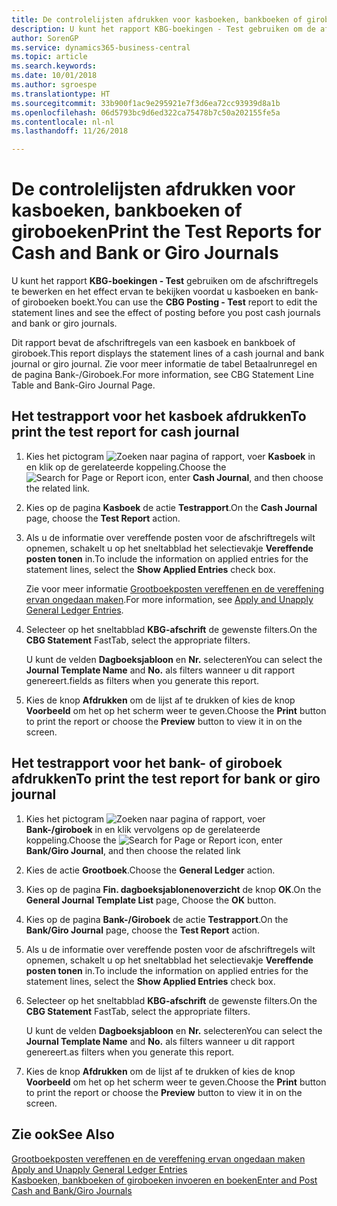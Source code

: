 ```yaml
---
title: De controlelijsten afdrukken voor kasboeken, bankboeken of giroboeken
description: U kunt het rapport KBG-boekingen - Test gebruiken om de afschriftregels te bewerken en het effect ervan te bekijken voordat u kasboeken en bank- of giroboeken boekt.
author: SorenGP
ms.service: dynamics365-business-central
ms.topic: article
ms.search.keywords: 
ms.date: 10/01/2018
ms.author: sgroespe
ms.translationtype: HT
ms.sourcegitcommit: 33b900f1ac9e295921e7f3d6ea72cc93939d8a1b
ms.openlocfilehash: 06d5793bc9d6ed322ca75478b7c50a202155fe5a
ms.contentlocale: nl-nl
ms.lasthandoff: 11/26/2018

---
```

# <a name="print-the-test-reports-for-cash-and-bank-or-giro-journals"></a><span data-ttu-id="a4f3b-103">De controlelijsten afdrukken voor kasboeken, bankboeken of giroboeken</span><span class="sxs-lookup"><span data-stu-id="a4f3b-103">Print the Test Reports for Cash and Bank or Giro Journals</span></span>
<span data-ttu-id="a4f3b-104">U kunt het rapport **KBG-boekingen - Test** gebruiken om de afschriftregels te bewerken en het effect ervan te bekijken voordat u kasboeken en bank- of giroboeken boekt.</span><span class="sxs-lookup"><span data-stu-id="a4f3b-104">You can use the **CBG Posting - Test** report to edit the statement lines and see the effect of posting before you post cash journals and bank or giro journals.</span></span>  

<span data-ttu-id="a4f3b-105">Dit rapport bevat de afschriftregels van een kasboek en bankboek of giroboek.</span><span class="sxs-lookup"><span data-stu-id="a4f3b-105">This report displays the statement lines of a cash journal and bank journal or giro journal.</span></span> <span data-ttu-id="a4f3b-106">Zie voor meer informatie de tabel Betaalrunregel en de pagina Bank-/Giroboek.</span><span class="sxs-lookup"><span data-stu-id="a4f3b-106">For more information, see CBG Statement Line Table and Bank-Giro Journal Page.</span></span>  

## <a name="to-print-the-test-report-for-cash-journal"></a><span data-ttu-id="a4f3b-107">Het testrapport voor het kasboek afdrukken</span><span class="sxs-lookup"><span data-stu-id="a4f3b-107">To print the test report for cash journal</span></span>  

1.  <span data-ttu-id="a4f3b-108">Kies het pictogram ![Zoeken naar pagina of rapport](../../media/ui-search/search_small.png "pictogram Zoeken naar pagina of rapport"), voer **Kasboek** in en klik op de gerelateerde koppeling.</span><span class="sxs-lookup"><span data-stu-id="a4f3b-108">Choose the ![Search for Page or Report](../../media/ui-search/search_small.png "Search for Page or Report icon") icon, enter **Cash Journal**, and then choose the related link.</span></span>  
2.  <span data-ttu-id="a4f3b-109">Kies op de pagina **Kasboek** de actie **Testrapport**.</span><span class="sxs-lookup"><span data-stu-id="a4f3b-109">On the **Cash Journal** page, choose the **Test Report** action.</span></span>  
3.  <span data-ttu-id="a4f3b-110">Als u de informatie over vereffende posten voor de afschriftregels wilt opnemen, schakelt u op het sneltabblad het selectievakje **Vereffende posten tonen** in.</span><span class="sxs-lookup"><span data-stu-id="a4f3b-110">To include the information on applied entries for the statement lines, select the **Show Applied Entries** check box.</span></span>  

    <span data-ttu-id="a4f3b-111">Zie voor meer informatie [Grootboekposten vereffenen en de vereffening ervan ongedaan maken](how-to-apply-and-unapply-general-ledger-entries.md).</span><span class="sxs-lookup"><span data-stu-id="a4f3b-111">For more information, see [Apply and Unapply General Ledger Entries](how-to-apply-and-unapply-general-ledger-entries.md).</span></span>  

4.  <span data-ttu-id="a4f3b-112">Selecteer op het sneltabblad **KBG-afschrift** de gewenste filters.</span><span class="sxs-lookup"><span data-stu-id="a4f3b-112">On the **CBG Statement** FastTab, select the appropriate filters.</span></span>  

    <span data-ttu-id="a4f3b-113">U kunt de velden **Dagboeksjabloon** en **Nr.** selecteren</span><span class="sxs-lookup"><span data-stu-id="a4f3b-113">You can select the **Journal Template Name** and **No.**</span></span> <span data-ttu-id="a4f3b-114">als filters wanneer u dit rapport genereert.</span><span class="sxs-lookup"><span data-stu-id="a4f3b-114">fields as filters when you generate this report.</span></span>  
5.  <span data-ttu-id="a4f3b-115">Kies de knop **Afdrukken** om de lijst af te drukken of kies de knop **Voorbeeld** om het op het scherm weer te geven.</span><span class="sxs-lookup"><span data-stu-id="a4f3b-115">Choose the **Print** button to print the report or choose the **Preview** button to view it in on the screen.</span></span>  

## <a name="to-print-the-test-report-for-bank-or-giro-journal"></a><span data-ttu-id="a4f3b-116">Het testrapport voor het bank- of giroboek afdrukken</span><span class="sxs-lookup"><span data-stu-id="a4f3b-116">To print the test report for bank or giro journal</span></span>  

1.  <span data-ttu-id="a4f3b-117">Kies het pictogram ![Zoeken naar pagina of rapport](../../media/ui-search/search_small.png "pictogram Zoeken naar pagina of rapport"), voer **Bank-/giroboek** in en klik vervolgens op de gerelateerde koppeling.</span><span class="sxs-lookup"><span data-stu-id="a4f3b-117">Choose the ![Search for Page or Report](../../media/ui-search/search_small.png "Search for Page or Report icon") icon, enter **Bank/Giro Journal**, and then choose the related link</span></span>  
2.  <span data-ttu-id="a4f3b-118">Kies de actie **Grootboek**.</span><span class="sxs-lookup"><span data-stu-id="a4f3b-118">Choose the **General Ledger** action.</span></span>  
3.  <span data-ttu-id="a4f3b-119">Kies op de pagina **Fin. dagboeksjablonenoverzicht** de knop **OK**.</span><span class="sxs-lookup"><span data-stu-id="a4f3b-119">On the **General Journal Template List** page, Choose the **OK** button.</span></span>  
4.  <span data-ttu-id="a4f3b-120">Kies op de pagina **Bank-/Giroboek** de actie **Testrapport**.</span><span class="sxs-lookup"><span data-stu-id="a4f3b-120">On the **Bank/Giro Journal** page, choose the **Test Report** action.</span></span>  
5.  <span data-ttu-id="a4f3b-121">Als u de informatie over vereffende posten voor de afschriftregels wilt opnemen, schakelt u op het sneltabblad het selectievakje **Vereffende posten tonen** in.</span><span class="sxs-lookup"><span data-stu-id="a4f3b-121">To include the information on applied entries for the statement lines, select the **Show Applied Entries** check box.</span></span>  
6.  <span data-ttu-id="a4f3b-122">Selecteer op het sneltabblad **KBG-afschrift** de gewenste filters.</span><span class="sxs-lookup"><span data-stu-id="a4f3b-122">On the **CBG Statement** FastTab, select the appropriate filters.</span></span>  

    <span data-ttu-id="a4f3b-123">U kunt de velden **Dagboeksjabloon** en **Nr.** selecteren</span><span class="sxs-lookup"><span data-stu-id="a4f3b-123">You can select the **Journal Template Name** and **No.**</span></span> <span data-ttu-id="a4f3b-124">als filters wanneer u dit rapport genereert.</span><span class="sxs-lookup"><span data-stu-id="a4f3b-124">as filters when you generate this report.</span></span>  

7.  <span data-ttu-id="a4f3b-125">Kies de knop **Afdrukken** om de lijst af te drukken of kies de knop **Voorbeeld** om het op het scherm weer te geven.</span><span class="sxs-lookup"><span data-stu-id="a4f3b-125">Choose the **Print** button to print the report or choose the **Preview** button to view it in on the screen.</span></span>  

## <a name="see-also"></a><span data-ttu-id="a4f3b-126">Zie ook</span><span class="sxs-lookup"><span data-stu-id="a4f3b-126">See Also</span></span>  
 <span data-ttu-id="a4f3b-127">[Grootboekposten vereffenen en de vereffening ervan ongedaan maken](how-to-apply-and-unapply-general-ledger-entries.md) </span><span class="sxs-lookup"><span data-stu-id="a4f3b-127">[Apply and Unapply General Ledger Entries](how-to-apply-and-unapply-general-ledger-entries.md) </span></span>  
 [<span data-ttu-id="a4f3b-128">Kasboeken, bankboeken of giroboeken invoeren en boeken</span><span class="sxs-lookup"><span data-stu-id="a4f3b-128">Enter and Post Cash and Bank/Giro Journals</span></span>](how-to-enter-and-post-cash-and-bank-or-giro-journals.md)

